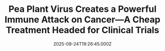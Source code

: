 ---
title: "Pea Plant Virus Creates a Powerful Immune Attack on Cancer—A Cheap Treatment Headed for Clinical Trials"
date: 2025-08-24T19:26:45.000Z
category: Human Kindness
externalLink: "https://www.goodnewsnetwork.org/pea-plant-virus-creates-a-powerful-immune-attack-on-cancer/"
image: ""
excerpt: "A virus that infects the humble black-eyed pea plant is showing great promise as a low-cost, potent cancer immunotherapy—thanks to researchers at the University of California San Diego. The team led by chemical and nano engineers just published their study in Cell Biomaterials, showing how the cowpea mosaic virus (CPMV), unlike other plant viruses, is […] The post Pea Plant…"
---